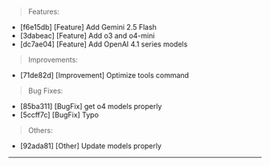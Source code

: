 > Features:
- [f6e15db] [Feature] Add Gemini 2.5 Flash
- [3dabeac] [Feature] Add o3 and o4-mini
- [dc7ae04] [Feature] Add OpenAI 4.1 series models

> Improvements:
- [71de82d] [Improvement] Optimize tools command

> Bug Fixes:
- [85ba311] [BugFix] get o4 models properly
- [5ccff7c] [BugFix] Typo

> Others:
- [92ada81] [Other] Update models properly


---
